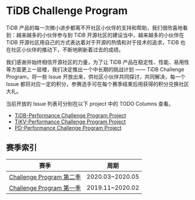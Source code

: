 # TiDB Challenge Program

TiDB 产品的每一次微小进步都离不开社区小伙伴的支持和帮助，我们很欣喜地看到：越来越多的小伙伴参与到 TiDB 开源社区的建设当中，越来越多的小伙伴在 TiDB 开源社区用自己的方式表达着对于开源的热情和对于技术的追求，TiDB 也在社区小伙伴的推动下，不断地刷新着过去的成绩。

我们感谢并始终相信开源社区的力量，为了让 TiDB 产品在稳定性、性能、易用性等方面更上一层楼，我们决定推出一个中长期的挑战计划 —— TiDB Challenge Program，将一些 Issue 开放出来，供社区小伙伴共同探讨，共同解决，每一个 Issue 都将对应一定的积分，参赛选手可在每个赛季结束后用获得的积分兑换社区大礼。

当前开放的 Issue 列表可分别在以下 project 中的 TODO Columns 查看。

- [TiDB-Performance Challenge Program Project](https://github.com/pingcap/tidb/projects/26)
- [TiKV-Performance Challenge Program Project](https://github.com/tikv/tikv/projects/20)
- [PD-Performance Challenge Program Project](https://github.com/pingcap/pd/projects/2) 

## 赛季索引

| 赛季                                                         | 周期            |
| ------------------------------------------------------------ | --------------- |
| [Challenge Program 第二季](challenge-program-season-2-cn.md) | 2020.03~2020.05 |
| [Challenge Program 第一季](challenge-program-season-1-cn.md) | 2019.11~2020.02 |



